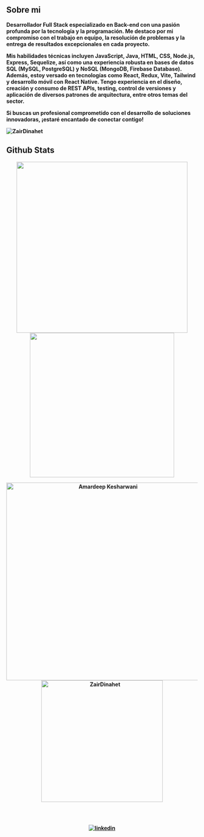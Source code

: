 ## <b>Sobre mi<b> 


Desarrollador Full Stack especializado en Back-end con una pasión profunda por la tecnología y la programación. Me destaco por mi compromiso con el trabajo en equipo, la resolución de problemas y la entrega de resultados excepcionales en cada proyecto.

Mis habilidades técnicas incluyen JavaScript, Java, HTML, CSS, Node.js, Express, Sequelize, así como una experiencia robusta en bases de datos SQL (MySQL, PostgreSQL) y NoSQL (MongoDB, Firebase Database). Además, estoy versado en tecnologías como React, Redux, Vite, Tailwind y desarrollo móvil con React Native. Tengo experiencia en el diseño, creación y consumo de REST APIs, testing, control de versiones y aplicación de diversos patrones de arquitectura, entre otros temas del sector. 

Si buscas un profesional comprometido con el desarrollo de soluciones innovadoras, ¡estaré encantado de conectar contigo!

<p align="left"> <img src="https://komarev.com/ghpvc/?username=ZairDinahet&label=Profile%20views&color=25253e&style=flat" alt="ZairDinahet" /> </p>

## <b>Github Stats</b>


<p align="center">
<a href="https://github.com/ZairDinahet/">
  <img align="center" src="https://github-readme-stats.vercel.app/api?username=ZairDinahet&include_all_commits=true&count_private=true&show_icons=true&line_height=20&&theme=dark&hide_border=true&icon_color=2234AE" width="450"/>
</a>
 
<a href="https://github.com/ZairDinahet">
  <img align="center" src="https://github-readme-streak-stats.herokuapp.com/?user=ZairDinahet&theme=dark&hide_border=true" width="380"/>
</a>
</p>


<p align="center">
    <a href="https://github.com/ZairDinahet"><img src="https://github-profile-summary-cards.vercel.app/api/cards/profile-details?username=ZairDinahet&theme=dark&hide_border=true"  width="520" alt="Amardeep Kesharwani"/></a>
<a href="https://github.com/ZairDinahet"><img src="https://github-readme-stats.vercel.app/api/top-langs?username=ZairDinahet&show_icons=true&locale=en&layout=compact&theme=dark&hide_border=true" width="320"  alt="ZairDinahet"/></a>
</p>

<br/>

## 
<div align="center">

<a href="https://linkedin.com/in/zair-dinahet-993507224/" target="_blank">
<img src=https://img.shields.io/badge/linkedin-%231E77B5.svg?&style=for-the-badge&logo=linkedin&logoColor=white alt=linkedin style="margin-bottom: 5px;" />
</a>  
</div>  



